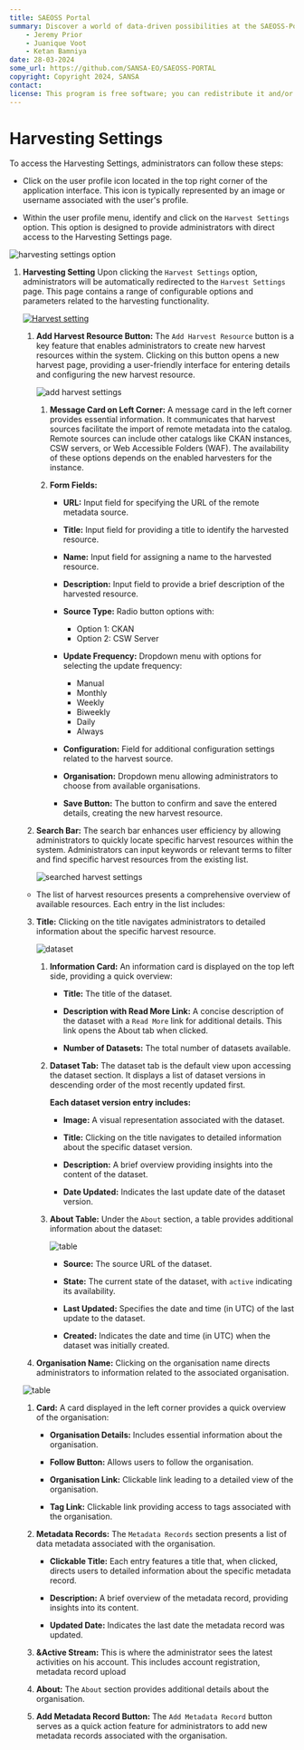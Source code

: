 ```yaml
---
title: SAEOSS Portal
summary: Discover a world of data-driven possibilities at the SAEOSS-Portal, where information converges to empower data sharing and decision-making.
    - Jeremy Prior
    - Juanique Voot
    - Ketan Bamniya
date: 28-03-2024
some_url: https://github.com/SANSA-EO/SAEOSS-PORTAL
copyright: Copyright 2024, SANSA
contact:
license: This program is free software; you can redistribute it and/or modify it under the terms of the GNU Affero General Public License as published by the Free Software Foundation; either version 3 of the License, or (at your option) any later version.
---
```


# Harvesting Settings
<!--To be Populated-->

To access the Harvesting Settings, administrators can follow these steps:

- Click on the user profile icon located in the top right corner of the application interface. This icon is typically represented by an image or username associated with the user's profile.

- Within the user profile menu, identify and click on the `Harvest Settings` option. This option is designed to provide administrators with direct access to the Harvesting Settings page.

![harvesting settings option](./img/harvesting-settings-1.png)

1. **Harvesting Setting** Upon clicking the `Harvest Settings` option, administrators will be automatically redirected to the `Harvest Settings` page. This page contains a range of configurable options and parameters related to the harvesting functionality.

    [![Harvest setting](./img/harvesting-settings-2.png)](./img/harvesting-settings-2.png)

    1. **Add Harvest Resource Button:** The `Add Harvest Resource` button is a key feature that enables administrators to create new harvest resources within the system. Clicking on this button opens a new harvest page, providing a user-friendly interface for entering details and configuring the new harvest resource.

        ![add harvest settings](./img/harvesting-settings-3.png)

        1. **Message Card on Left Corner:** A message card in the left corner provides essential information. It communicates that harvest sources facilitate the import of remote metadata into the catalog. Remote sources can include other catalogs like CKAN instances, CSW servers, or Web Accessible Folders (WAF). The availability of these options depends on the enabled harvesters for the instance.
        
        2. **Form Fields:** 

            - **URL:** Input field for specifying the URL of the remote metadata source.

            - **Title:** Input field for providing a title to identify the harvested resource.

            - **Name:** Input field for assigning a name to the harvested resource.

            - **Description:** Input field to provide a brief description of the harvested resource.

            - **Source Type:** Radio button options with:

                - Option 1: CKAN
                - Option 2: CSW Server

            - **Update Frequency:** Dropdown menu with options for selecting the update frequency:

                - Manual
                - Monthly
                - Weekly
                - Biweekly
                - Daily
                - Always

            - **Configuration:** Field for additional configuration settings related to the harvest source.

            - **Organisation:** Dropdown menu allowing administrators to choose from available organisations.

            - **Save Button:** The button to confirm and save the entered details, creating the new harvest resource.


    2. **Search Bar:** The search bar enhances user efficiency by allowing administrators to quickly locate specific harvest resources within the system. Administrators can input keywords or relevant terms to filter and find specific harvest resources from the existing list.

        ![searched harvest settings](./img/harvesting-settings-4.png)

    - The list of harvest resources presents a comprehensive overview of available resources.
    Each entry in the list includes:

    3. **Title:** Clicking on the title navigates administrators to detailed information about the specific harvest resource.

        ![dataset](./img/harvesting-settings-5.png)

        1. **Information Card:** An information card is displayed on the top left side, providing a quick overview:

            - **Title:** The title of the dataset.

            - **Description with Read More Link:** A concise description of the dataset with a `Read More` link for additional details. This link opens the About tab when clicked.

            - **Number of Datasets:** The total number of datasets available.

        2. **Dataset Tab:** The dataset tab is the default view upon accessing the dataset section. It displays a list of dataset versions in descending order of the most recently updated first.

            **Each dataset version entry includes:**

            - **Image:** A visual representation associated with the dataset.

            - **Title:** Clicking on the title navigates to detailed information about the specific dataset version.

            - **Description:** A brief overview providing insights into the content of the dataset.

            - **Date Updated:** Indicates the last update date of the dataset version.

        3. **About Table:** Under the `About` section, a table provides additional information about the dataset:

            ![table](./img/harvesting-settings-6.png)

            - **Source:** The source URL of the dataset.

            - **State:** The current state of the dataset, with `active` indicating its availability.

            - **Last Updated:** Specifies the date and time (in UTC) of the last update to the dataset.

            - **Created:** Indicates the date and time (in UTC) when the dataset was initially created.

    4. **Organisation Name:** Clicking on the organisation name directs administrators to information related to the associated organisation.

    ![table](./img/harvesting-settings-7.png)

    1. **Card:** A card displayed in the left corner provides a quick overview of the organisation:
        
        - **Organisation Details:** Includes essential information about the organisation.

        - **Follow Button:** Allows users to follow the organisation.

        - **Organisation Link:** Clickable link leading to a detailed view of the organisation.

        - **Tag Link:** Clickable link providing access to tags associated with the organisation.

    2. **Metadata Records:** The `Metadata Records` section presents a list of data metadata associated with the organisation.

        - **Clickable Title:** Each entry features a title that, when clicked, directs users to detailed information about the specific metadata record.

        - **Description:** A brief overview of the metadata record, providing insights into its content.

        - **Updated Date:** Indicates the last date the metadata record was updated.

    3. **&Active Stream:** This is where the administrator sees the latest activities on his account. This includes account registration, metadata record upload

    4. **About:** The `About` section provides additional details about the organisation.

    5. **Add Metadata Record Button:** The `Add Metadata Record` button serves as a quick action feature for administrators to add new metadata records associated with the organisation.
